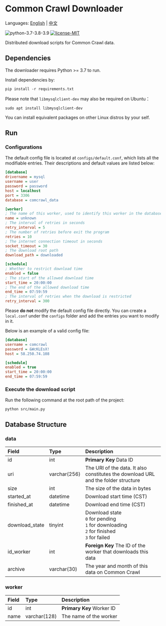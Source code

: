 # Common Crawl Downloader

Languages: [English](https://github.com/AlumiK/comcrawl-downloader/blob/main/README.md) | [中文](https://github.com/AlumiK/comcrawl-downloader/blob/main/README_CN.md)

![python-3.7-3.8-3.9](https://img.shields.io/badge/python-3.7%20%7C%203.8%20%7C%203.9-blue)
[![license-MIT](https://img.shields.io/badge/license-MIT-green)](https://github.com/AlumiK/comcrawl-downloader/blob/main/LICENSE)

Distributed download scripts for Common Crawl data.

## Dependencies

The downloader requires Python >= 3.7 to run.

Install dependencies by:

```
pip install -r requirements.txt
```

Please note that `libmysqlclient-dev` may also be required on Ubuntu：

```
sudo apt install libmysqlclient-dev
```

You can install equivalent packages on other Linux distros by your self.

## Run

### Configurations

The default config file is located at `configs/default.conf`, which lists all the modifiable entries. Their descriptions and default values are listed below:

```ini
[database]
drivername = mysql
username = user
password = password
host = localhost
port = 3306
database = comcrawl_data

[worker]
; The name of this worker, used to identify this worker in the database
name = unknown
; The interval of retries in seconds
retry_interval = 5
; The number of retries before exit the program
retries = 10
; The internet connection timeout in seconds
socket_timeout = 30
; The download root path
download_path = downloaded

[schedule]
; Whether to restrict download time
enabled = false
; The start of the allowed download time
start_time = 20:00:00
; The end of the allowed download time
end_time = 07:59:59
; The interval of retries when the download is restricted
retry_interval = 300
```

Please **do not** modify the default config file directly. You can create a `local.conf` under the `configs` folder and add the entries you want to modify in it.

Below is an example of a valid config file:

```ini
[database]
username = comcrawl
password = &WcKLEsX!
host = 58.250.74.108

[schedule]
enabled = true
start_time = 20:00:00
end_time = 07:59:59
```

### Execute the download script

Run the following command at the root path of the project:

```
python src/main.py
```

## Database Structure

### data

| Field | Type | Description |
| :- | :- | :- |
| id | int | **Primary Key** Data ID |
| uri | varchar(256) | The URI of the data. It also constitutes the download URL and the folder structure |
| size | int | The size of the data in bytes |
| started_at | datetime | Download start time (CST) |
| finished_at | datetime | Download end time (CST) |
| download_state | tinyint | Download state <br/>`0` for pending<br/>`1` for downloading<br/>`2` for finished<br/>`3` for failed |
| id_worker | int | **Foreign Key** The ID of the worker that downloads this data |
| archive | varchar(30) | The year and month of this data on Common Crawl |

### worker

| Field | Type | Description |
| :- | :- | :- |
| id | int | **Primary Key** Worker ID |
| name | varchar(128) | The name of the worker |
